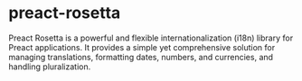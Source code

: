 # preact-rosetta
Preact Rosetta is a powerful and flexible internationalization (i18n) library for Preact applications. It provides a simple yet comprehensive solution for managing translations, formatting dates, numbers, and currencies, and handling pluralization.
